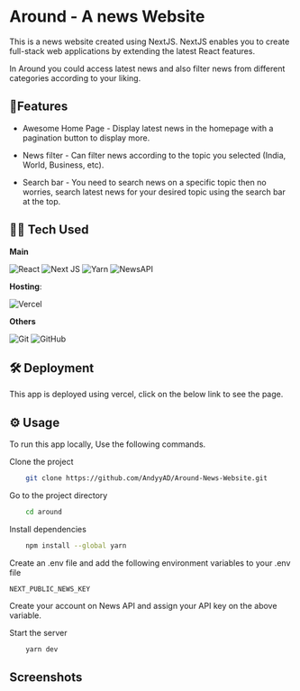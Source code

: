 
# Around - A news Website

This is a news website created using NextJS. NextJS enables you to create full-stack web applications by extending the latest React features. 

In Around you could access latest news and also filter news from different categories according to your liking.


## 🎈Features

 - Awesome Home Page - Display latest news in the homepage with a pagination button to display more.

 - News filter - Can filter news according to the topic you selected (India, World, Business, etc).

 - Search bar - You need to search news on a specific topic then no worries, search latest news for  your desired topic using the search bar at the top.


## 👨‍💻 Tech Used

**Main**

![React](https://img.shields.io/badge/react-%2320232a.svg?style=for-the-badge&logo=react&logoColor=%2361DAFB) 
![Next JS](https://img.shields.io/badge/Next-black?style=for-the-badge&logo=next.js&logoColor=white)
![Yarn](https://img.shields.io/badge/yarn-%232C8EBB.svg?style=for-the-badge&logo=yarn&logoColor=white)
![NewsAPI](https://img.shields.io/badge/NewsAPI-005571?style=for-the-badge&logo=newsapi)

**Hosting**: 

![Vercel](https://img.shields.io/badge/vercel-%23000000.svg?style=for-the-badge&logo=vercel&logoColor=white)

**Others**

![Git](https://img.shields.io/badge/git-%23F05033.svg?style=for-the-badge&logo=git&logoColor=white)
![GitHub](https://img.shields.io/badge/github-%23121011.svg?style=for-the-badge&logo=github&logoColor=white)


## 🛠️ Deployment

This app is deployed using vercel, click on the below link to see the page.

## ⚙️ Usage

To run this app locally, Use the following commands.

Clone the project

```bash
    git clone https://github.com/AndyyAD/Around-News-Website.git
```

Go to the project directory

```bash
    cd around
```

Install dependencies

```bash
    npm install --global yarn
```

Create an .env file and add the following environment variables to your .env file

`NEXT_PUBLIC_NEWS_KEY`

Create your account on News API and assign your API key on the above variable.

Start the server

```bash
    yarn dev
```


## Screenshots

